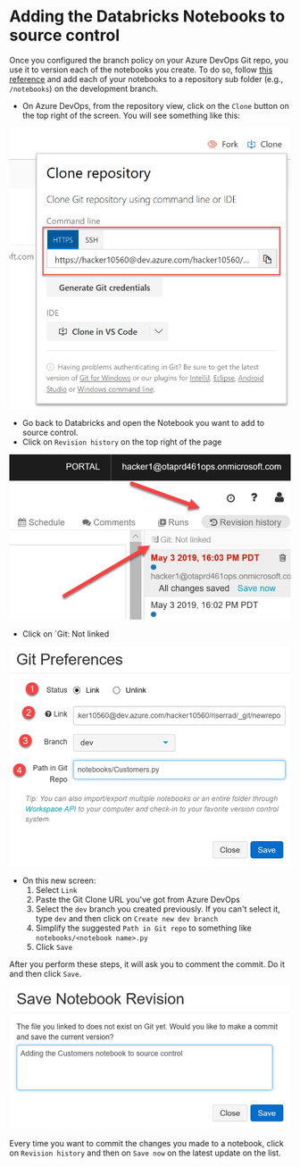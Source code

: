 # Adding the Databricks Notebooks to source control

Once you configured the branch policy on your Azure DevOps Git repo, you use
it to version each of the notebooks you create. To do so, follow
[this reference](https://docs.azuredatabricks.net/user-guide/notebooks/azure-devops-services-version-control.html)
and add each of your notebooks to a repository sub folder (e.g., `/notebooks`) on the
development branch.

- On Azure DevOps, from the repository view, click on the `Clone` button on
the top right of the screen. You will see something like this:

![Getting the clone URL from Azure DevOps](images/azdo-clone-url.png)

- Go back to Databricks and open the Notebook you want to add to source control.
- Click on `Revision history` on the top right of the page

![Databricks Revision history button](images/databricks-revision-history.png)

- Click on `Git: Not linked

![Databricks Git preferences](images/databricks-git-preferences.png)

- On this new screen:
    1. Select `Link`
    2. Paste the Git Clone URL you've got from Azure DevOps
    3. Select the `dev` branch you created previously. If you can't select
    it, type `dev` and then click on `Create new dev branch`
    4. Simplify the suggested `Path in Git repo` to something like
    `notebooks/<notebook name>.py`
    5. Click `Save`

After you perform these steps, it will ask you to comment the commit.
Do it and then click `Save`.

![Databricks adding comment to commit](images/databricks-commit-message.png)

Every time you want to commit the changes you made to a notebook, click
on `Revision history` and then on `Save now` on the latest update on the
list.